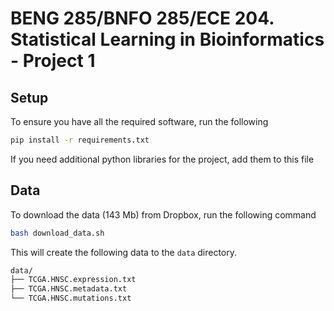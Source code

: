 # BENG 285/BNFO 285/ECE 204. Statistical Learning in Bioinformatics - Project 1

## Setup

To ensure you have all the required software, run the following

```bash
pip install -r requirements.txt
```

If you need additional python libraries for the project, add them to this file

## Data

To download the data (143 Mb) from Dropbox, run the following command

```bash
bash download_data.sh
```

This will create the following data to the `data` directory.

```bash
data/
├── TCGA.HNSC.expression.txt
├── TCGA.HNSC.metadata.txt
└── TCGA.HNSC.mutations.txt
```
